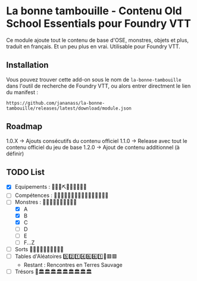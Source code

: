 # La bonne tambouille - Contenu Old School Essentials pour Foundry VTT

Ce module ajoute tout le contenu de base d'OSE, monstres, objets et plus, traduit en français. Et un peu plus en vrai. Utilisable pour Foundry VTT.

## Installation

Vous pouvez trouver cette add-on sous le nom de `la-bonne-tambouille` dans l'outil de recherche de Foundry VTT, ou alors entrer directment le lien du manifest :

```https://github.com/jananass/la-bonne-tambouille/releases/latest/download/module.json```

## Roadmap

1.0.X -> Ajouts consécutifs du contenu officiel
1.1.0 -> Release avec tout le contenu officiel du jeu de base
1.2.0 -> Ajout de contenu additionnel (à définir)

## TODO List

- [X] Equipements : :wrench::hammer::wrench::pick::wrench::hammer::wrench::hammer::wrench::department_store:
- [ ] Compétences : :muscle::pouting_face::pouting_woman::pouting_man::pouting_woman::pouting_face::pouting_woman::pouting_man::pouting_face::pouting_man:
- [ ] Monstres : :wolf::dragon_face::sheep::sheep::sheep::sheep::sheep::sheep::sheep::sheep:
    - [X] A
    - [X] B
    - [X] C
    - [ ] D
    - [ ] E
    - [ ] F...Z
- [ ] Sorts :mage::evergreen_tree::evergreen_tree::evergreen_tree::evergreen_tree::evergreen_tree::evergreen_tree::evergreen_tree::evergreen_tree::evergreen_tree:
- [ ] Tables d'Aléatoires :five::two::one::four::six::six::one::game_die::red_square::red_square:
    - Restant : Rencontres en Terres Sauvage
- [ ] Trésors :mag_right::classical_building::classical_building::classical_building::classical_building::classical_building::classical_building::classical_building::classical_building::classical_building:
